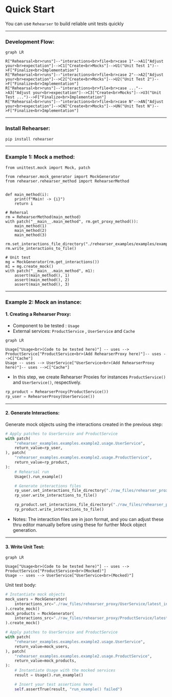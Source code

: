 # Quick Start
You can use `Rehearser` to build reliable unit tests quickly

----

### Development Flow:
```mermaid
graph LR

R["Rehearsal<br>runs"]--"interactions<br>file<br>case 1"-->A1["Adjust your<br>expectation"]-->C1["Create<br>Mocks"]-->U1("Unit Test 1")-->F["Finalize<br>Implementation"]
R["Rehearsal<br>runs"]--"interactions<br>file<br>case 2"-->A2["Adjust your<br>expectation"]-->C2["Create<br>Mocks"]-->U2("Unit Test 2")-->F["Finalize<br>Implementation"]
R["Rehearsal<br>runs"]--"interactions<br>file<br>case ..."-->A3["Adjust your<br>expectation"]-->C3["Create<br>Mocks"]-->U3("Unit Test ...")-->F["Finalize<br>Implementation"]
R["Rehearsal<br>runs"]--"interactions<br>file<br>case N"-->AN["Adjust your<br>expectation"]-->CN["Create<br>Mocks"]-->UN("Unit Test N")-->F["Finalize<br>Implementation"]
```

---

### **Install Rehearser**:
```bash
pip install rehearser
```
---
### **Example 1: Mock a method:**
```
from unittest.mock import Mock, patch

from rehearser.mock_generator import MockGenerator
from rehearser.rehearser_method import RehearserMethod


def main_method(i):
    print(f"Main! -> {i}")
    return i

# Rehersal
rm = RehearserMethod(main_method)
with patch("__main__.main_method", rm.get_proxy_method()):
    main_method(1)
    main_method(2)
    main_method(3)

rm.set_interactions_file_directory("./rehearser_examples/examples/example2/tests/raw_files/")
rm.write_interactions_to_file()

# Unit test
mg = MockGenerator(rm.get_interactions())
m1 = mg.create_mock()
with patch("__main__.main_method", m1):
    assert(main_method(), 1)
    assert(main_method(), 2)
    assert(main_method(), 3)
```

---

### **Example 2: Mock an instance**:

#### **1. Creating a Rehearser Proxy**: 
- Component to be tested : `Usage`
- External services: `ProductService` , `UserService` and `Cache`

```mermaid
graph LR

Usage["Usage<br>(Code to be tested here)"] -- uses --> ProductService["ProductService<br>(Add RehearserProxy here)"]-- uses -->C["Cache"]
Usage -- uses --> UserService["UserService<br>(Add RehearserProxy here)"]-- uses -->C["Cache"]
```

- In this step, we create Rehearser Proxies for instances `ProductService()` and `UserService()`, respectively.
```python
rp_product = RehearserProxy(ProductService())
rp_user = RehearserProxy(UserService())
```
---
#### **2. Generate Interactions**: 
Generate mock objects using the interactions created in the previous step:
```python
# Apply patches to UserService and ProductService
with patch(
    "rehearser_examples.examples.example2.usage.UserService",
    return_value=rp_user,
), patch(
    "rehearser_examples.examples.example2.usage.ProductService",
    return_value=rp_product,
):
    # Rehearsal run
    Usage().run_example()

    # Generate interactions files
    rp_user.set_interactions_file_directory("./raw_files/rehearser_proxy/")
    rp_user.write_interactions_to_file()

    rp_product.set_interactions_file_directory("./raw_files/rehearser_proxy/")
    rp_product.write_interactions_to_file()

```
- Notes: The interaction files are in json format, and you can adjust these thru editor manually before using these for further Mock object generation.
---
#### **3. Write Unit Test**:
```mermaid
graph LR

Usage["Usage<br>(Code to be tested here)"] -- uses --> ProductService["ProductService<br>(Mocked)"]
Usage -- uses --> UserService["UserService<br>(Mocked)"]
```
Unit test body:
```python
# Instantiate mock objects
mock_users = MockGenerator(
    interactions_src="./raw_files/rehearser_proxy/UserService/latest_interactions.json"
).create_mock()
mock_products = MockGenerator(
    interactions_src="./raw_files/rehearser_proxy/ProductService/latest_interactions.json"
).create_mock()

# Apply patches to UserService and ProductService
with patch(
    "rehearser_examples.examples.example2.usage.UserService",
    return_value=mock_users,
), patch(
    "rehearser_examples.examples.example2.usage.ProductService",
    return_value=mock_products,
):
    # Instantiate Usage with the mocked services
    result = Usage().run_example()

    # Insert your test assertions here
    self.assertTrue(result, "run_example() failed")
```